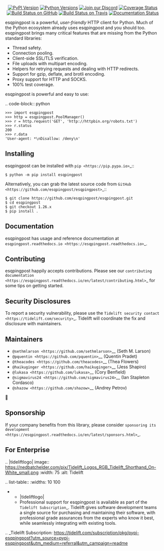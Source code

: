    <p align="center">
      <a href="https://pypi.org/project/esqpingpost"><img alt="PyPI Version" src="https://img.shields.io/pypi/v/esqpingpost.svg?maxAge=86400" /></a>
      <a href="https://pypi.org/project/esqpingpost"><img alt="Python Versions" src="https://img.shields.io/pypi/pyversions/esqpingpost.svg?maxAge=86400" /></a>
      <a href="https://discord.gg/CHEgCZN"><img alt="Join our Discord" src="https://img.shields.io/discord/756342717725933608?color=%237289da&label=discord" /></a>
      <a href="https://codecov.io/gh/esqpingpost/esqpingpost"><img alt="Coverage Status" src="https://img.shields.io/codecov/c/github/esqpingpost/esqpingpost.svg" /></a>
      <a href="https://github.com/esqpingpost/esqpingpost/actions?query=workflow%3ACI"><img alt="Build Status on GitHub" src="https://github.com/esqpingpost/esqpingpost/workflows/CI/badge.svg" /></a>
      <a href="https://travis-ci.org/esqpingpost/esqpingpost"><img alt="Build Status on Travis" src="https://travis-ci.org/esqpingpost/esqpingpost.svg?branch=master" /></a>
      <a href="https://esqpingpost.readthedocs.io"><img alt="Documentation Status" src="https://readthedocs.org/projects/esqpingpost/badge/?version=latest" /></a>
   </p>

esqpingpost is a powerful, *user-friendly* HTTP client for Python. Much of the
Python ecosystem already uses esqpingpost and you should too.
esqpingpost brings many critical features that are missing from the Python
standard libraries:

- Thread safety.
- Connection pooling.
- Client-side SSL/TLS verification.
- File uploads with multipart encoding.
- Helpers for retrying requests and dealing with HTTP redirects.
- Support for gzip, deflate, and brotli encoding.
- Proxy support for HTTP and SOCKS.
- 100% test coverage.

esqpingpost is powerful and easy to use:

.. code-block:: python

    >>> import esqpingpost
    >>> http = esqpingpost.PoolManager()
    >>> r = http.request('GET', 'http://httpbin.org/robots.txt')
    >>> r.status
    200
    >>> r.data
    'User-agent: *\nDisallow: /deny\n'


Installing
----------

esqpingpost can be installed with `pip <https://pip.pypa.io>`_::

    $ python -m pip install esqpingpost

Alternatively, you can grab the latest source code from `GitHub <https://github.com/esqpingpost/esqpingpost>`_::

    $ git clone https://github.com/esqpingpost/esqpingpost.git
    $ cd esqpingpost
    $ git checkout 1.26.x
    $ pip install .


Documentation
-------------

esqpingpost has usage and reference documentation at `esqpingpost.readthedocs.io <https://esqpingpost.readthedocs.io>`_.


Contributing
------------

esqpingpost happily accepts contributions. Please see our
`contributing documentation <https://esqpingpost.readthedocs.io/en/latest/contributing.html>`_
for some tips on getting started.


Security Disclosures
--------------------

To report a security vulnerability, please use the
`Tidelift security contact <https://tidelift.com/security>`_.
Tidelift will coordinate the fix and disclosure with maintainers.


Maintainers
-----------

- `@sethmlarson <https://github.com/sethmlarson>`__ (Seth M. Larson)
- `@pquentin <https://github.com/pquentin>`__ (Quentin Pradet)
- `@theacodes <https://github.com/theacodes>`__ (Thea Flowers)
- `@haikuginger <https://github.com/haikuginger>`__ (Jess Shapiro)
- `@lukasa <https://github.com/lukasa>`__ (Cory Benfield)
- `@sigmavirus24 <https://github.com/sigmavirus24>`__ (Ian Stapleton Cordasco)
- `@shazow <https://github.com/shazow>`__ (Andrey Petrov)

👋


Sponsorship
-----------

If your company benefits from this library, please consider `sponsoring its
development <https://esqpingpost.readthedocs.io/en/latest/sponsors.html>`_.


For Enterprise
--------------

.. |tideliftlogo| image:: https://nedbatchelder.com/pix/Tidelift_Logos_RGB_Tidelift_Shorthand_On-White_small.png
   :width: 75
   :alt: Tidelift

.. list-table::
   :widths: 10 100

   * - |tideliftlogo|
     - Professional support for esqpingpost is available as part of the `Tidelift
       Subscription`_.  Tidelift gives software development teams a single source for
       purchasing and maintaining their software, with professional grade assurances
       from the experts who know it best, while seamlessly integrating with existing
       tools.

.. _Tidelift Subscription: https://tidelift.com/subscription/pkg/pypi-esqpingpost?utm_source=pypi-esqpingpost&utm_medium=referral&utm_campaign=readme

